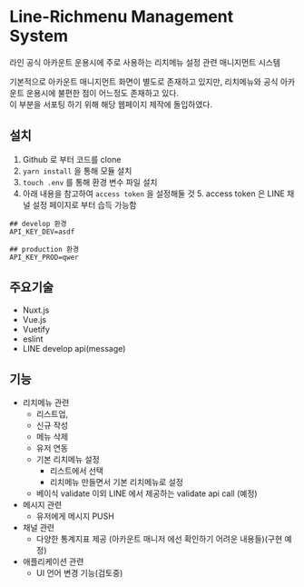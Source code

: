 # Line-Richmenu Management System

라인 공식 아카운트 운용시에 주로 사용하는 리치메뉴 설정 관련 매니지먼트 시스템

기본적으로 아카운트 매니지먼트 화면이 별도로 존재하고 있지만, 리치메뉴와 공식 아카운트 운용시에 불편한 점이 어느정도 존재하고 있다.  
이 부분을 서포팅 하기 위해 해당 웹페이지 제작에 돌입하였다.

## 설치

1. Github 로 부터 코드를 clone
2. `yarn install` 을 통해 모듈 설치
3. `touch .env` 를 통해 환경 변수 파일 설치
4. 아래 내용을 참고하여 `access token` 을 설정해둘 것 5. access token 은 LINE 채널 설정 페이지로 부터 습득 가능함

```dotenv
## develop 환경
API_KEY_DEV=asdf

## production 환경
API_KEY_PROD=qwer
```

## 주요기술

- Nuxt.js
- Vue.js
- Vuetify
- eslint
- LINE develop api(message)

## 기능

- 리치메뉴 관련
  - 리스트업,
  - 신규 작성
  - 메뉴 삭제
  - 유저 연동
  - 기본 리치메뉴 설정
    - 리스트에서 선택
    - 리치메뉴 만들면서 기본 리치메뉴로 설정
  - 베이식 validate 이외 LINE 에서 제공하는 validate api call (예정) 
- 메시지 관련
  - 유저에게 메시지 PUSH
- 채널 관련
  - 다양한 통계지표 제공 (아카운트 매니저 에선 확인하기 어려운 내용들)(구현 예정)
- 애플리케이션 관련
  - UI 언어 변경 기능(검토중)

